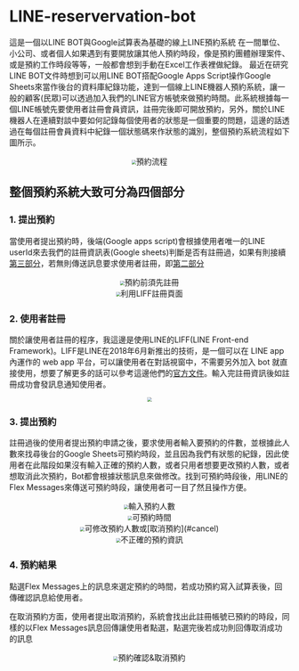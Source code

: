 # LINE-reservervation-bot
這是一個以LINE BOT與Google試算表為基礎的線上LINE預約系統
在一間單位、小公司、或者個人如果遇到有要開放讓其他人預約時段，像是預約團體辦理案件、或是預約工作時段等等，一般都會想到手動在Excel工作表裡做紀錄。
最近在研究LINE BOT文件時想到可以用LINE BOT搭配Google Apps Script操作Google Sheets來當作後台的資料庫紀錄功能，達到一個線上LINE機器人預約系統，讓一般的顧客(民眾)可以透過加入我們的LINE官方帳號來做預約時間。此系統根據每一個LINE帳號先要使用者註冊會員資訊，註冊完後即可開放預約，另外，關於LINE 機器人在連續對談中要如何記錄每個使用者的狀態是一個重要的問題，這邊的話透過在每個註冊會員資料中紀錄一個狀態碼來作狀態的識別，整個預約系統流程如下圖所示。
<center><img src="https://github.com/MingHanChan/line-reserve-bot/blob/master/reservation.jpg" style="zoom:50%"/>預約流程</center>


## 整個預約系統大致可分為四個部分

### <span id="1">1. 提出預約</span>
 當使用者提出預約時，後端(Google apps script)會根據使用者唯一的LINE userId來去我們的註冊資訊表(Google sheets)判斷是否有註冊過，如果有則接續[第三部分](#3)，若無則傳送訊息要求使用者註冊，即[第二部分](#2)
 <div align="center"><img src="https://github.com/MingHanChan/line-reserve-bot/blob/master/img/IMG_2149.PNG" style="zoom:50%"/>預約前須先註冊</div>
<div align="center"><img src="https://github.com/MingHanChan/line-reserve-bot/blob/master/img/IMG_2151.PNG" style="zoom:50%"/>利用LIFF註冊頁面</div>
 
### <span id="2">2. 使用者註冊</span>
關於讓使用者註冊的程序，我這邊是使用LINE的LIFF(LINE Front-end Framework)。LIFF是LINE在2018年6月新推出的技術，是一個可以在 LINE app 內運作的 web app 平台，可以讓使用者在對話視窗中，不需要另外加入 bot 就直接使用，想要了解更多的話可以參考這邊他們的[官方文件](https://developers.line.biz/en/docs/liff/overview/)。輸入完註冊資訊後如註冊成功會發訊息通知使用者。
<div align="center"><img src="https://github.com/MingHanChan/line-reserve-bot/blob/master/img/IMG_2152.PNG" style="zoom:50%"/></div>

### <span id="3">3. 提出預約</span>
註冊過後的使用者提出預約申請之後，要求使用者輸入要預約的件數，並根據此人數來找尋後台的Google Sheets可預約時段，並且因為我們有狀態的紀錄，因此使用者在此階段如果沒有輸入正確的預約人數，或者只用者想要更改預約人數，或者想取消此次預約，Bot都會根據狀態訊息來做修改。找到可預約時段後，用LINE的Flex Messages來傳送可預約時段，讓使用者可一目了然且操作方便。
<div align="center"><img src="https://github.com/MingHanChan/line-reserve-bot/blob/master/img/IMG_2153.PNG" style="zoom:50%"/>輸入預約人數</div>
<div align="center"><img src="https://github.com/MingHanChan/line-reserve-bot/blob/master/img/IMG_2155.PNG" style="zoom:50%"/>可預約時間</div>
<div align="center"><img src="https://github.com/MingHanChan/line-reserve-bot/blob/master/img/IMG_2156.PNG" style="zoom:50%"/>可修改預約人數或[取消預約](#cancel) </div>
<div align="center"><img src="https://github.com/MingHanChan/line-reserve-bot/blob/master/img/IMG_2157.PNG" style="zoom:50%"/>不正確的預約資訊</div>

### <span id="4">4. 預約結果</span>
 點選Flex Messages上的訊息來選定預約的時間，若成功預約寫入試算表後，回傳確認訊息給使用者。

在<span id="cancel">取消預約</span>方面，使用者提出取消預約，系統會找出此註冊帳號已預約的時段，同樣的以Flex Messages訊息回傳讓使用者點選，點選完後若成功則回傳取消成功的訊息
<div align="center"><img src="https://github.com/MingHanChan/line-reserve-bot/blob/master/img/IMG_2160.PNG" style="zoom:50%"/>預約確認&取消預約</div>
